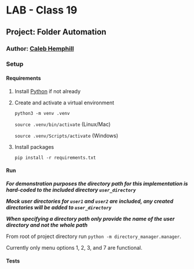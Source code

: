 # LAB - Class 19

## Project: Folder Automation

### Author: [Caleb Hemphill](https://github.com/kaylubh)



### Setup

#### Requirements

1. Install [Python](https://www.python.org/) if not already

1. Create and activate a virtual environment

    `python3 -m venv .venv`

    `source .venv/bin/activate` (Linux/Mac)

    `source .venv/Scripts/activate` (Windows)

1. Install packages

    `pip install -r requirements.txt`

#### Run

***For demonstration purposes the directory path for this implementation is hard-coded to the included directory `user_directory`***

***Mock user directories for `user1` and `user2` are included, any created directories will be added to `user_directory`***

***When specifying a directory path only provide the name of the user directory and not the whole path***

From root of project directory run `python -m directory_manager.manager`.

Currently only menu options 1, 2, 3, and 7 are functional.

#### Tests


